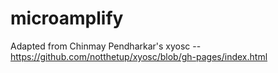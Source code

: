 # microamplify
Adapted from Chinmay Pendharkar's xyosc -- https://github.com/notthetup/xyosc/blob/gh-pages/index.html
